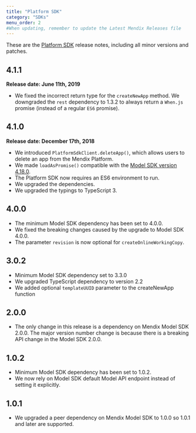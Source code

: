 ```yaml
---
title: "Platform SDK"
category: "SDKs"
menu_order: 2
#When updating, remember to update the Latest Mendix Releases file
---
```


These are the [Platform SDK](/apidocs-mxsdk/mxsdk/) release notes, including all minor versions and patches.

## 4.1.1

**Release date: June 11th, 2019**

* We fixed the incorrect return type for the `createNewApp` method. We downgraded the `rest` dependency to 1.3.2 to always return a `When.js` promise (instead of a regular `ES6` promise).

## 4.1.0

**Release date: December 17th, 2018**

* We introduced `PlatformSdkClient.deleteApp()`, which allows users to delete an app from the Mendix Platform.
* We made `loadAsPromise()` compatible with the [Model SDK version 4.18.0](model-sdk-4#418).
* The Platform SDK now requires an ES6 environment to run.
* We upgraded the dependencies.
* We upgraded the typings to TypeScript 3.

## 4.0.0

* The minimum Model SDK dependency has been set to 4.0.0.
* We fixed the breaking changes caused by the upgrade to Model SDK 4.0.0.
* The parameter `revision` is now optional for `createOnlineWorkingCopy`.

## 3.0.2

* Minimum Model SDK dependency set to 3.3.0
* We upgraded TypeScript dependency to version 2.2
* We added optional `templateUUID` parameter to the createNewApp function

## 2.0.0

* The only change in this release is a dependency on Mendix Model SDK 2.0.0. The major version number change is because there is a breaking API change in the Model SDK 2.0.0.

## 1.0.2

*   Minimum Model SDK dependency has been set to 1.0.2.
*   We now rely on Model SDK default Model API endpoint instead of setting it explicitly.

## 1.0.1

*   We upgraded a peer dependency on Mendix Model SDK to 1.0.0 so 1.0.1 and later are supported.
